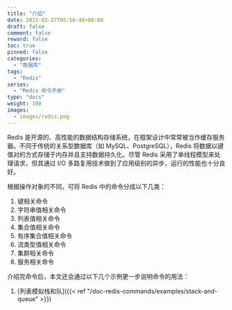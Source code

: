 ```yaml
---
title: "介绍"
date: 2022-03-27T05:56:48+08:00
draft: false
comment: false
reward: false
toc: true
pinned: false
categories:
  - "数据库"
tags:
  - "Redis"
series:
  - "Redis 命令手册"
type: "docs"
weight: 100
images:
  - images/redis.png
---
```


Redis 是开源的、高性能的数据结构存储系统，在框架设计中常常被当作缓存服务器。不同于传统的关系型数据库（如 MySQL、PostgreSQL），Redis 将数据以键值对的方式存储于内存并且支持数据持久化。尽管 Redis 采用了单线程模型来处理请求，但其通过 I/O 多路复用技术做到了应用级别的异步，运行的性能也十分良好。

<!--more-->

根据操作对象的不同，可将 Redis 中的命令分成以下几类：

1. 键相关命令
2. 字符串值相关命令
3. 列表值相关命令
4. 集合值相关命令
5. 有序集合值相关命令
6. 流类型值相关命令
7. 集群相关命令
8. 服务相关命令



介绍完命令后，本文还会通过以下几个示例更一步说明命令的用法：

1. [列表模拟栈和队]({{< ref "/doc-redis-commands/examples/stack-and-queue" >}})